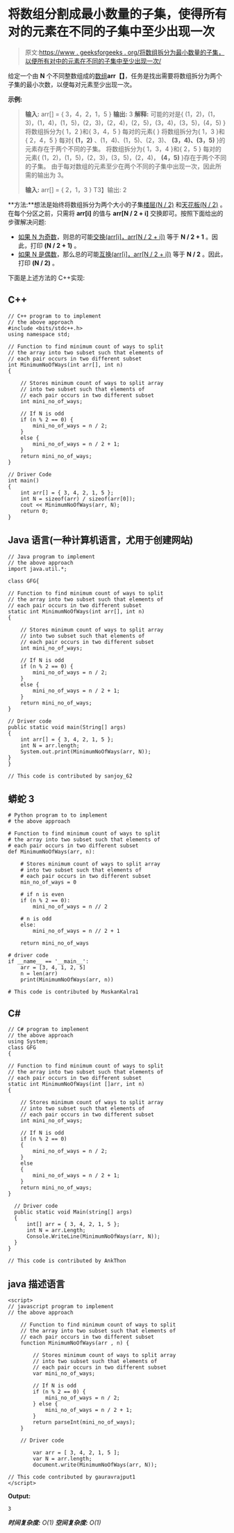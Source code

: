 # 将数组分割成最小数量的子集，使得所有对的元素在不同的子集中至少出现一次

> 原文:[https://www . geeksforgeeks . org/将数组拆分为最小数量的子集，以便所有对中的元素在不同的子集中至少出现一次/](https://www.geeksforgeeks.org/split-array-into-minimum-number-of-subsets-such-that-elements-of-all-pairs-are-present-in-different-subsets-at-least-once/)

给定一个由 **N** 个不同整数组成的[数组](https://www.geeksforgeeks.org/array-data-structure/)**arr【】**，任务是找出需要将数组拆分为两个子集的最小次数，以便每对元素至少出现一次。

**示例:**

> **输入:** arr[] = { 3，4，2，1，5 }
> **输出:** 3
> **解释:**
> 可能的对是{ (1，2)，(1，3)，(1，4)，(1，5)，(2，3)，(2，4)，(2，5)，(3，4)，(3，5)，(4，5) }
> 将数组拆分为{ 1，2 }和{ 3，4，5 }
> 每对的元素{ }
> 将数组拆分为{ 1，3 }和{ 2，4，5 }
> 每对{ **(1，2)** 、(1，4)、(1，5)、(2，3)、 **(3，4)、(3，5)** }的元素存在于两个不同的子集。
> 将数组拆分为{ 1，3，4 }和{ 2，5 }
> 每对的元素{ (1，2)，(1，5)，(2，3)，(3，5)，(2，4)， **(4，5)** }存在于两个不同的子集。
> 由于每对数组的元素至少在两个不同的子集中出现一次，因此所需的输出为 3。
> 
> **输入:** arr[] = { 2，1，3 }
> T3】输出: 2

**方法:**想法是始终将数组拆分为两个大小的子集[楼层(N / 2)](https://www.geeksforgeeks.org/ceil-floor-functions-cpp/) 和[天花板(N / 2)](https://www.geeksforgeeks.org/ceil-floor-functions-cpp/) 。在每个分区之前，只需将 **arr[i]** 的值与 **arr[N / 2 + i]** 交换即可。按照下面给出的步骤解决问题:

*   [如果 N 为奇数](https://www.geeksforgeeks.org/check-whether-given-number-even-odd/)，则总的可能[交换(arr[i]，arr[N / 2 + i])](https://www.geeksforgeeks.org/c-program-swap-two-numbers/) 等于 **N / 2 + 1** 。因此，打印 **(N / 2 + 1)** 。
*   [如果 N 是偶数](https://www.geeksforgeeks.org/check-whether-given-number-even-odd/)，那么总的可能[互换(arr[i]，arr[N / 2 + i])](https://www.geeksforgeeks.org/c-program-swap-two-numbers/) 等于 **N / 2** 。因此，打印 **(N / 2)** 。

下面是上述方法的 C++实现:

## C++

```
// C++ program to to implement
// the above approach
#include <bits/stdc++.h>
using namespace std;

// Function to find minimum count of ways to split
// the array into two subset such that elements of
// each pair occurs in two different subset
int MinimumNoOfWays(int arr[], int n)
{

    // Stores minimum count of ways to split array
    // into two subset such that elements of
    // each pair occurs in two different subset
    int mini_no_of_ways;

    // If N is odd
    if (n % 2 == 0) {
        mini_no_of_ways = n / 2;
    }
    else {
        mini_no_of_ways = n / 2 + 1;
    }
    return mini_no_of_ways;
}

// Driver Code
int main()
{
    int arr[] = { 3, 4, 2, 1, 5 };
    int N = sizeof(arr) / sizeof(arr[0]);
    cout << MinimumNoOfWays(arr, N);
    return 0;
}
```

## Java 语言(一种计算机语言，尤用于创建网站)

```
// Java program to implement
// the above approach
import java.util.*;

class GFG{

// Function to find minimum count of ways to split
// the array into two subset such that elements of
// each pair occurs in two different subset
static int MinimumNoOfWays(int arr[], int n)
{

    // Stores minimum count of ways to split array
    // into two subset such that elements of
    // each pair occurs in two different subset
    int mini_no_of_ways;

    // If N is odd
    if (n % 2 == 0) {
        mini_no_of_ways = n / 2;
    }
    else {
        mini_no_of_ways = n / 2 + 1;
    }
    return mini_no_of_ways;
}

// Driver code
public static void main(String[] args)
{
    int arr[] = { 3, 4, 2, 1, 5 };
    int N = arr.length;
    System.out.print(MinimumNoOfWays(arr, N));
}
}

// This code is contributed by sanjoy_62
```

## 蟒蛇 3

```
# Python program to to implement
# the above approach

# Function to find minimum count of ways to split
# the array into two subset such that elements of
# each pair occurs in two different subset
def MinimumNoOfWays(arr, n):

    # Stores minimum count of ways to split array
    # into two subset such that elements of
    # each pair occurs in two different subset
    min_no_of_ways = 0

    # if n is even
    if (n % 2 == 0):
        mini_no_of_ways = n // 2

    # n is odd
    else:
        mini_no_of_ways = n // 2 + 1

    return mini_no_of_ways

# driver code
if __name__ == '__main__':
    arr = [3, 4, 1, 2, 5]
    n = len(arr)
    print(MinimumNoOfWays(arr, n))

# This code is contributed by MuskanKalra1
```

## C#

```
// C# program to implement
// the above approach
using System;
class GFG
{

// Function to find minimum count of ways to split
// the array into two subset such that elements of
// each pair occurs in two different subset
static int MinimumNoOfWays(int []arr, int n)
{

    // Stores minimum count of ways to split array
    // into two subset such that elements of
    // each pair occurs in two different subset
    int mini_no_of_ways;

    // If N is odd
    if (n % 2 == 0)
    {
        mini_no_of_ways = n / 2;
    }
    else
    {
        mini_no_of_ways = n / 2 + 1;
    }
    return mini_no_of_ways;
}

  // Driver code
  public static void Main(string[] args)
  {
      int[] arr = { 3, 4, 2, 1, 5 };
      int N = arr.Length;
      Console.WriteLine(MinimumNoOfWays(arr, N));
  }
}

// This code is contributed by AnkThon
```

## java 描述语言

```
<script>
// javascript program to implement
// the above approach

    // Function to find minimum count of ways to split
    // the array into two subset such that elements of
    // each pair occurs in two different subset
    function MinimumNoOfWays(arr , n) {

        // Stores minimum count of ways to split array
        // into two subset such that elements of
        // each pair occurs in two different subset
        var mini_no_of_ways;

        // If N is odd
        if (n % 2 == 0) {
            mini_no_of_ways = n / 2;
        } else {
            mini_no_of_ways = n / 2 + 1;
        }
        return parseInt(mini_no_of_ways);
    }

    // Driver code

        var arr = [ 3, 4, 2, 1, 5 ];
        var N = arr.length;
        document.write(MinimumNoOfWays(arr, N));

// This code contributed by gauravrajput1
</script>
```

**Output:** 

```
3
```

***时间复杂度:** O(1)*
***空间复杂度:** O(1)*
